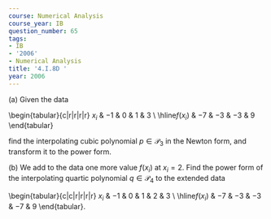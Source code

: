 ```yaml
---
course: Numerical Analysis
course_year: IB
question_number: 65
tags:
- IB
- '2006'
- Numerical Analysis
title: '4.I.8D '
year: 2006
---
```



(a) Given the data

\begin{tabular}{c|r|r|r|r}
$x_{i}$ & $-1$ & 0 & 1 & 3 \\
\hline$f\left(x_{i}\right)$ & $-7$ & $-3$ & $-3$ & 9
\end{tabular}

find the interpolating cubic polynomial $p \in \mathcal{P}_{3}$ in the Newton form, and transform it to the power form.

(b) We add to the data one more value $f\left(x_{i}\right)$ at $x_{i}=2$. Find the power form of the interpolating quartic polynomial $q \in \mathcal{P}_{4}$ to the extended data

\begin{tabular}{c|c|r|r|r|r}
$x_{i}$ & $-1$ & 0 & 1 & 2 & 3 \\
\hline$f\left(x_{i}\right)$ & $-7$ & $-3$ & $-3$ & $-7$ & 9
\end{tabular}$.$